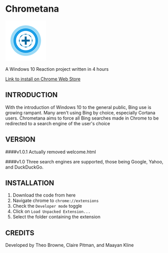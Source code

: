Chrometana
==============
![Logo](images/logo-128.png)

A Windows 10 Reaction project written in 4 hours

[Link to install on Chrome Web Store](https://chrome.google.com/webstore/detail/kaicbfmipfpfpjmlbpejaoaflfdnabnc/publish-accepted)

INTRODUCTION
------------
With the introduction of Windows 10 to the general public, Bing use is growing rampant. Many aren't using Bing by choice, especially Cortana users. Chrometana aims to force all Bing searches made in Chrome to be redirected to a search engine of the user's choice

VERSION
------------
####v1.0.1
Actually removed welcome.html

####v1.0
Three search engines are supported, those being Google, Yahoo, and DuckDuckGo.

INSTALLATION
------------
  1. Download the code from here
  2. Navigate chrome to `chrome://extensions`
  3. Check the `Developer mode` toggle
  4. Click on `Load Unpacked Extension...`
  5. Select the folder containing the extension

CREDITS
------------
Developed by Theo Browne, Claire Pitman, and Maayan Kline